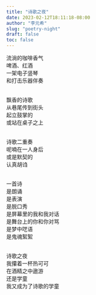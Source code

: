 ```yaml
---
title: "诗歌之夜"
date: 2023-02-12T18:11:18-08:00
author: "李元希"
slug: "poetry-night"
draft: false
toc: false
---
```



流淌的咖啡香气<br>
啤酒、红酒<br>
一架电子竖琴<br>
和打击乐器伴奏<br /><br />

飘香的诗歌<br>
从巷尾传到街头<br>
起立鼓掌的<br>
或站在桌子之上<br /><br />

诗歌二重奏<br>
呢喃在一人身后<br>
或是默契的<br>
认真胡诌<br /><br />

一首诗<br>
是朗诵<br>
是表演<br>
是脱口秀<br>
是屏幕里的我和我对话<br>
是舞台上的你和你对骂<br>
是梦中呓语<br>
是鬼魂絮絮<br /><br />

诗歌之夜<br>
我攥着一杯热可可<br>
在酒精之中遨游<br>
还是学童<br>
我又成为了诗歌的学童<br /><br />